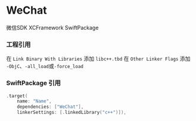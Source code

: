 # WeChat

微信SDK XCFramework SwiftPackage

### 工程引用
在 `Link Binary With Libraries` 添加 `libc++.tbd`
在 `Other Linker Flags` 添加 `-ObjC`、`-all_load`或`-force_load` 

### SwiftPackage 引用

```swift
.target(
    name: "Name",
    dependencies: ["WeChat"],
    linkerSettings: [.linkedLibrary("c++")]),
```
